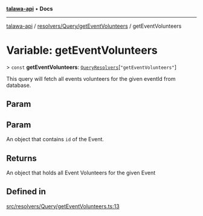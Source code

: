 [**talawa-api**](../../../../README.md) • **Docs**

***

[talawa-api](../../../../modules.md) / [resolvers/Query/getEventVolunteers](../README.md) / getEventVolunteers

# Variable: getEventVolunteers

\> `const` **getEventVolunteers**: [`QueryResolvers`](../../../../types/generatedGraphQLTypes/type-aliases/QueryResolvers.md)\[`"getEventVolunteers"`\]

This query will fetch all events volunteers for the given eventId from database.

## Param

## Param

An object that contains `id` of the Event.

## Returns

An object that holds all Event Volunteers for the given Event

## Defined in

[src/resolvers/Query/getEventVolunteers.ts:13](https://github.com/PalisadoesFoundation/talawa-api/blob/92443bb6a5ff3ed66457149a509401986a82e570/src/resolvers/Query/getEventVolunteers.ts#L13)
